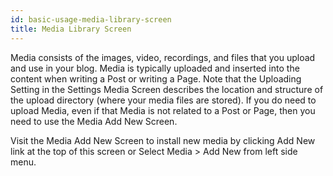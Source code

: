 ```yaml
---
id: basic-usage-media-library-screen
title: Media Library Screen
---
```

Media consists of the images, video, recordings, and files that you upload and use in your blog. Media is typically uploaded and inserted into the content when writing a Post or writing a Page. Note that the Uploading Setting in the Settings Media Screen describes the location and structure of the upload directory (where your media files are stored). If you do need to upload Media, even if that Media is not related to a Post or Page, then you need to use the Media Add New Screen.

Visit the Media Add New Screen to install new media by clicking Add New link at the top of this screen or Select Media > Add New from left side menu.